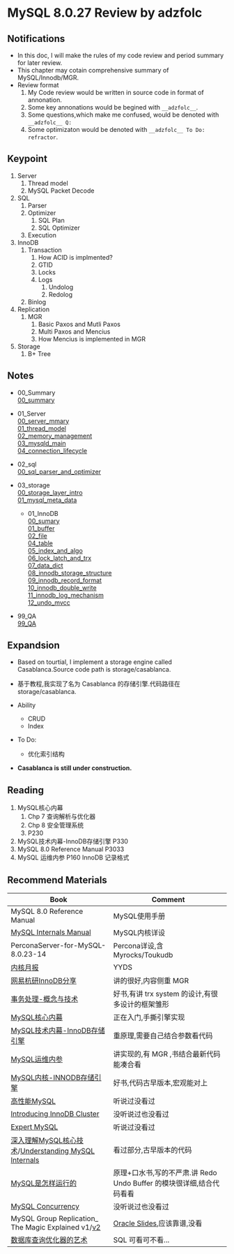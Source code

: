# MySQL 8.0.27 Review by adzfolc

## Notifications
* In this doc, I will make the rules of my code review and period summary for later review.
* This chapter may cotain comprehensive summary of MySQL/Innodb/MGR.
* Review format
    1. My Code review would be written in source code in format of annonation.
    2. Some key annonations would be begined with `__adzfolc__`.
    3. Some questions,which make me confused, would be denoted with `__adzfolc__ Q:`
    4. Some optimizaton would be denoted with `__adzfolc__ To Do: refractor`.

## Keypoint
1. Server
    1. Thread model
    2. MySQL Packet Decode
2. SQL
    1. Parser
    2. Optimizer
        1. SQL Plan
        2. SQL Optimizer
    3. Execution
3. InnoDB
    1. Transaction
        1. How ACID is implmented?
        2. GTID
        3. Locks
        4. Logs
            1. Undolog
            2. Redolog
    2. Binlog
4. Replication
    1. MGR
        1. Basic Paxos and Mutli Paxos
        2. Multi Paxos and Mencius
        3. How Mencius is implemented in MGR
5. Storage
    1. B+ Tree

## Notes
* 00_Summary  
[00_summary](./notes_by_adzfolc/00_summary.md)
* 01_Server  
[00_server_mmary](./notes_by_adzfolc/01_Server/00_server_summary.md)  
[01_thread_model](./notes_by_adzfolc/01_Server/01_thread_model.md)  
[02_memory_management](./notes_by_adzfolc/01_Server/02_memory_management.md)  
[03_mysqld_main](./notes_by_adzfolc/01_Server/03_mysqld_main.md)  
[04_connection_lifecycle](./notes_by_adzfolc/01_Server/04_connection_lifecycle.md)  

* 02_sql  
[00_sql_parser_and_optimizer](./notes_by_adzfolc/02_SQL/00_sql_parser_and_optimizer.md)  

* 03_storage  
[00_storage_layer_intro](./notes_by_adzfolc/03_Storage/00_storage_layer_intro.md)  
[01_mysql_meta_data](./notes_by_adzfolc/03_Storage/01_mysql_meta_data.md)  
    * 01_InnoDB  
    [00_sumary](./notes_by_adzfolc/03_Storage/01_InnoDB/00_summary.md)  
    [01_buffer](./notes_by_adzfolc/03_Storage/01_InnoDB/01_buffer.md)  
    [02_file](./notes_by_adzfolc/03_Storage/01_InnoDB/02_file.md)  
    [04_table](./notes_by_adzfolc/03_Storage/01_InnoDB/04_table.md)  
    [05_index_and_algo](./notes_by_adzfolc/03_Storage/01_InnoDB/05_index_and_algo.md)  
    [06_lock_latch_and_trx](./notes_by_adzfolc/03_Storage/01_InnoDB/06_lock_latch_and_trx.md)  
    [07_data_dict](./notes_by_adzfolc/03_Storage/01_InnoDB/07_data_dict.md)  
    [08_innodb_storage_structure](./notes_by_adzfolc/03_Storage/01_InnoDB/08_innodb_storage_structure.md)  
    [09_innodb_record_format](./notes_by_adzfolc/03_Storage/01_InnoDB/09_innodb_record_format.md)  
    [10_innodb_double_write](./notes_by_adzfolc/03_Storage/01_InnoDB/10_innodb_double_write.md)  
    [11_innodb_log_mechanism](./notes_by_adzfolc/03_Storage/01_InnoDB/11_innodb_log_mechanism.md)  
    [12_undo_mvcc](./notes_by_adzfolc/03_Storage/01_InnoDB/12_undo_mvcc.md)

* 99_QA  
[99_QA](./notes_by_adzfolc/99_QA.md)  

## Expandsion
* Based on tourtial, I implement a storage engine called Casablanca.Source code path is storage/casablanca.
* 基于教程,我实现了名为 Casablanca 的存储引擎.代码路径在 storage/casablanca.
* Ability
    * CRUD
    * Index
* To Do:
    * 优化索引结构

* **Casablanca is still under construction.**

## Reading
1. MySQL核心内幕
    1. Chp 7 查询解析与优化器
    2. Chp 8 安全管理系统
    3. P230
2. MySQL技术内幕-InnoDB存储引擎 P330
3. MySQL 8.0 Reference Manual P3033
4. MySQL 运维内参 P160 InnoDB 记录格式

## Recommend Materials
|Book|Comment|
|-|-|
|MySQL 8.0 Reference Manual|MySQL使用手册|
|[MySQL Internals Manual](https://dev.mysql.com/doc/internals/en/)|MySQL内核详设|
|PerconaServer-for-MySQL-8.0.23-14|Percona详设,含 Myrocks/Toukudb|
|[内核月报](https://github.com/tangwz/db-monthly)|YYDS|
|[网易杭研InnoDB分享](https://z.itpub.net/stack/detail/10123)|讲的很好,内容侧重 MGR |
|[事务处理-概念与技术](https://book.douban.com/subject/1144543/)|好书,有讲 trx system 的设计,有很多设计的框架雏形|
|[MySQL核心内幕](https://book.douban.com/subject/4219798/)|正在入门,手撕引擎实现|
|[MySQL技术内幕-InnoDB存储引擎](https://book.douban.com/subject/24708143/)|重原理,需要自己结合参数看代码
|[MySQL运维内参](https://book.douban.com/subject/27044364/)|讲实现的,有 MGR ,书结合最新代码能凑合看|
|[MySQL内核-INNODB存储引擎](https://book.douban.com/subject/25872763/)|好书,代码古早版本,宏观能对上|
|[高性能MySQL](https://book.douban.com/subject/23008813/)|听说过没看过|
|[Introducing InnoDB Cluster](https://book.douban.com/subject/30349999/)|没听说过也没看过|
|[Expert MySQL](https://book.douban.com/subject/2751144/)|听说过没看过|
|[深入理解MySQL核心技术](https://book.douban.com/subject/4022870/)/[Understanding MySQL Internals](https://book.douban.com/subject/1924288/)|看过部分,古早版本的代码|
|[MySQL是怎样运行的](https://book.douban.com/subject/35231266/)|原理+口水书,写的不严肃.讲 Redo Undo Buffer 的模块很详细,结合代码看看|
|[MySQL Concurrency](https://book.douban.com/subject/35533870/)|没听说过也没看过|
|MySQL Group Replication_ The Magic Explained v1/[v2](https://www.percona.com/live/19/sessions/mysql-group-replication-the-magic-explained-v2)|[Oracle Slides](https://www.slideshare.net/lefred.descamps/presentations),应该靠谱,没看|
|[数据库查询优化器的艺术](https://book.douban.com/subject/25815707/)|SQL 可看可不看...|